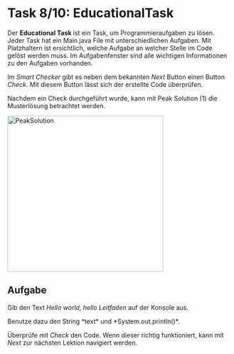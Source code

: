 # Task 8/10: EducationalTask
Der **Educational Task** ist ein Task, um Programmieraufgaben zu lösen. Jeder Task hat ein Main.java File mit unterschiedlichen
Aufgaben. Mit Platzhaltern ist ersichtlich, welche Aufgabe an welcher Stelle im Code gelöst werden muss.
Im Aufgabenfenster sind alle wichtigen Informationen zu den Aufgaben vorhanden.

Im *Smart Checker* gibt es neben dem bekannten *Next* Button einen Button *Check*. Mit diesem Button lässt sich der erstellte 
Code überprüfen.

Nachdem ein Check durchgeführt wurde, kann mit Peak Solution (1) die Musterlösung betrachtet werden.

<img src="PeakSolution.png" alt="PeakSolution" width="350"/>


## Aufgabe
Gib den Text *Hello world, hello Leitfaden* auf der Konsole aus.
<div class="hint">
  Benutze dazu den String *text* und *System.out.println()*.
</div>



Überprüfe mit *Check* den Code. Wenn dieser richtig funktioniert, kann mit *Next* zur nächsten Lektion navigiert werden.